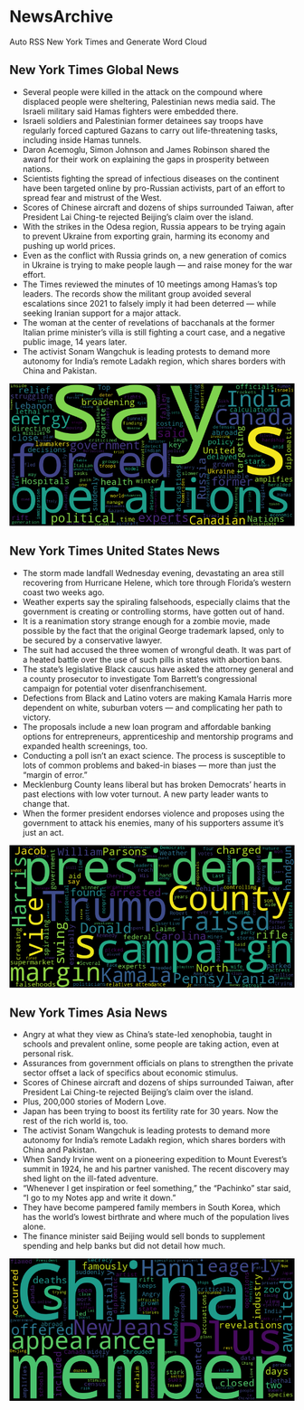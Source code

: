 # NewsArchive
Auto RSS New York Times and Generate Word Cloud

## New York Times Global News
* Several people were killed in the attack on the compound where displaced people were sheltering, Palestinian news media said. The Israeli military said Hamas fighters were embedded there.
* Israeli soldiers and Palestinian former detainees say troops have regularly forced captured Gazans to carry out life-threatening tasks, including inside Hamas tunnels.
* Daron Acemoglu, Simon Johnson and James Robinson shared the award for their work on explaining the gaps in prosperity between nations.
* Scientists fighting the spread of infectious diseases on the continent have been targeted online by pro-Russian activists, part of an effort to spread fear and mistrust of the West.
* Scores of Chinese aircraft and dozens of ships surrounded Taiwan, after President Lai Ching-te rejected Beijing’s claim over the island.
* With the strikes in the Odesa region, Russia appears to be trying again to prevent Ukraine from exporting grain, harming its economy and pushing up world prices.
* Even as the conflict with Russia grinds on, a new generation of comics in Ukraine is trying to make people laugh — and raise money for the war effort.
* The Times reviewed the minutes of 10 meetings among Hamas’s top leaders. The records show the militant group avoided several escalations since 2021 to falsely imply it had been deterred — while seeking Iranian support for a major attack.
* The woman at the center of revelations of bacchanals at the former Italian prime minister’s villa is still fighting a court case, and a negative public image, 14 years later.
* The activist Sonam Wangchuk is leading protests to demand more autonomy for India’s remote Ladakh region, which shares borders with China and Pakistan.

![Global](./global.png)
## New York Times United States News
* The storm made landfall Wednesday evening, devastating an area still recovering from Hurricane Helene, which tore through Florida’s western coast two weeks ago.
* Weather experts say the spiraling falsehoods, especially claims that the government is creating or controlling storms, have gotten out of hand.
* It is a reanimation story strange enough for a zombie movie, made possible by the fact that the original George trademark lapsed, only to be secured by a conservative lawyer.
* The suit had accused the three women of wrongful death. It was part of a heated battle over the use of such pills in states with abortion bans.
* The state’s legislative Black caucus have asked the attorney general and a county prosecutor to investigate Tom Barrett’s congressional campaign for potential voter disenfranchisement.
* Defections from Black and Latino voters are making Kamala Harris more dependent on white, suburban voters — and complicating her path to victory.
* The proposals include a new loan program and affordable banking options for entrepreneurs, apprenticeship and mentorship programs and expanded health screenings, too.
* Conducting a poll isn’t an exact science. The process is susceptible to lots of common problems and baked-in biases — more than just the “margin of error.”
* Mecklenburg County leans liberal but has broken Democrats’ hearts in past elections with low voter turnout. A new party leader wants to change that.
* When the former president endorses violence and proposes using the government to attack his enemies, many of his supporters assume it’s just an act.

![US](./usnews.png)
## New York Times Asia News
* Angry at what they view as China’s state-led xenophobia, taught in schools and prevalent online, some people are taking action, even at personal risk.
* Assurances from government officials on plans to strengthen the private sector offset a lack of specifics about economic stimulus.
* Scores of Chinese aircraft and dozens of ships surrounded Taiwan, after President Lai Ching-te rejected Beijing’s claim over the island.
* Plus, 200,000 stories of Modern Love.
* Japan has been trying to boost its fertility rate for 30 years. Now the rest of the rich world is, too.
* The activist Sonam Wangchuk is leading protests to demand more autonomy for India’s remote Ladakh region, which shares borders with China and Pakistan.
* When Sandy Irvine went on a pioneering expedition to Mount Everest’s summit in 1924, he and his partner vanished. The recent discovery may shed light on the ill-fated adventure.
* “Whenever I get inspiration or feel something,” the “Pachinko” star said, “I go to my Notes app and write it down.”
* They have become pampered family members in South Korea, which has the world’s lowest birthrate and where much of the population lives alone.
* The finance minister said Beijing would sell bonds to supplement spending and help banks but did not detail how much.

![Asian](./asian.png)
